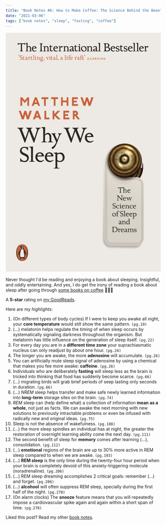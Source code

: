 ```yaml
---
title: "Book Notes #6: How to Make Coffee: The Science Behind the Bean"
date: "2021-03-06"
tags: ["book notes", "sleep", "fasting", "coffee"]
---
```


![Why We Sleep Book Cover](./images/cover.jpg)

Never thought I'd be reading and enjoying a book about sleeping. Insightful, and oddly entertaining. And yes, I do get the irony of reading a book about sleep after going through [some books on coffee](/tag/coffee/) 🤷🏽‍♂️

A **5-star** rating on [my GoodReads](https://www.goodreads.com/user/show/3186522-j-pedro-ribeiro).

Here are my _highlights_:

1. (On different types of body cycles) If I were to keep you awake all night, your **core temperature** would still show the same pattern. `(pg.19)`
1. (...) melatonin helps regulate the _timing_ of when sleep occurs by systematically signaling darkness throughout the organism. But melatonin has little influence on the generation of sleep itself. `(pg.22)`
1. For every day you are in a **different time zone** your suprachiasmatic nucleus can only readjust by about one hour. `(pg.24)`
1. The longer you are awake, the more **adenosine** will accumulate. `(pg.26)`
1. You can artificially mute sleep signal of adenosine by using a chemical that makes you fee more awake: **caffeine**. `(pg.26)`
1. Individuals who are deliberately **fasting** will sleep less as the brain is tricked into thinking that food has suddenly become scarce. `(pg.66)`
1. (...) migrating birds will grab brief periods of seep lasting only seconds in duration. `(pg.66)`
1. (...) _NREM_ sleep helps transfer and make safe newly learned information into **long-term** storage sites on the brain. `(pg.74)`
1. _REM_ sleep can (help define what) a collection of information **mean as a whole**, not just as facts. We can awake the next morning with new solutions to previously intractable problems or even be infused with radically new and original ideas. `(pg.75)`
1. Sleep is not the absence of wakefulness. `(pg.108)`
1. (...) the more sleep spindles an individual has at night, the greater the restoration of overnight learning ability come the next day. `(pg.111)`
1. The second benefit of sleep for **memory** comes after learning (...), consolidation. `(pg.112)`
1. (...) **emotional** regions of the brain are up to 30% more active in REM sleep compared to when we are awake. `(pg.193)`
1. (...) **REM sleep** is the only time during the twenty-four hour period when your brain is completely devoid of this anxiety-triggering molecule (noradrenaline). `(pg.206)`
1. (...) REM sleep dreaming accomplishes 2 critical goals: remember (...) and forget. `(pg.206)`
1. (...) **alcohool** will often suppress REM sleep, specially during the first half of the night. `(pg.270)`
1. (On alarm clocks) The **snooze** feature means that you will repeatedly impose a cardiovascular spike again and again within a short span of time. `(pg.278)`

Liked this post? Read my other [book notes](https://www.jpedroribeiro.com/tag/book-notes/).
